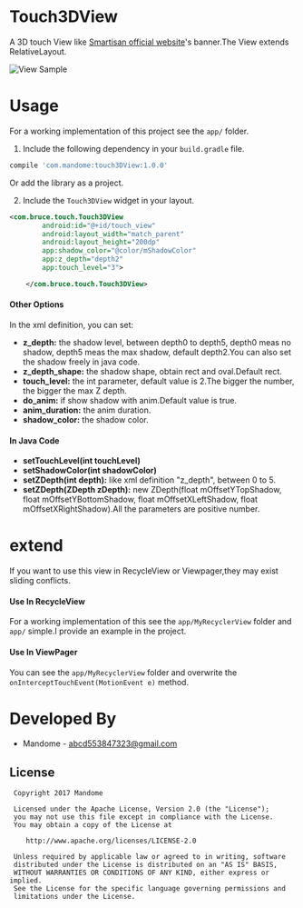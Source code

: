 # Touch3DView
A 3D touch View like [Smartisan official website](http://www.smartisan.com/#/)'s banner.The View extends
RelativeLayout.

![View Sample](https://github.com/mandome/Touch3DView/blob/master/gif/ezgif-4-068f518748.gif)

# Usage
For a working implementation of this project see the `app/` folder.

1. Include the following dependency in your `build.gradle` file.

```groovy
compile 'com.mandome:touch3DView:1.0.0'
```

Or add the library as a project.

2. Include the `Touch3DView` widget in your layout.

```xml
<com.bruce.touch.Touch3DView
        android:id="@+id/touch_view"
        android:layout_width="match_parent"
        android:layout_height="200dp"
        app:shadow_color="@color/mShadowColor"
        app:z_depth="depth2"
        app:touch_level="3">

    </com.bruce.touch.Touch3DView>
```

#### Other Options
In the xml definition,  you can set:

* **z_depth:** the shadow level, between depth0 to depth5, depth0 meas no shadow, depth5 meas the max shadow, default depth2.You can also set the shadow freely in java code.
* **z_depth_shape:** the shadow shape, obtain rect and oval.Default rect.
* **touch_level:** the int parameter, default value is 2.The bigger the number, the bigger the max Z depth.
* **do_anim:** if show shadow with anim.Default value is true.
* **anim_duration:** the anim duration.
* **shadow_color:** the shadow color.

#### In Java Code

* **setTouchLevel(int touchLevel)**
* **setShadowColor(int shadowColor)**
* **setZDepth(int depth):** like xml definition "z_depth", between 0 to 5.
* **setZDepth(ZDepth zDepth):** new ZDepth(float mOffsetYTopShadow, float mOffsetYBottomShadow, float mOffsetXLeftShadow, float mOffsetXRightShadow).All the parameters are positive number.

# extend
If you want to use this view in RecycleView or Viewpager,they may exist sliding conflicts.
#### Use In RecycleView
For a working implementation of this see the `app/MyRecyclerView` folder and `app/` simple.I provide an example in the project.
#### Use In ViewPager
You can see the `app/MyRecyclerView` folder and overwrite the `onInterceptTouchEvent(MotionEvent e)` method.
# Developed By

 * Mandome - <abcd553847323@gmail.com>
 
 License
 -------
 
     Copyright 2017 Mandome
 
     Licensed under the Apache License, Version 2.0 (the "License");
     you may not use this file except in compliance with the License.
     You may obtain a copy of the License at
 
        http://www.apache.org/licenses/LICENSE-2.0
 
     Unless required by applicable law or agreed to in writing, software
     distributed under the License is distributed on an "AS IS" BASIS,
     WITHOUT WARRANTIES OR CONDITIONS OF ANY KIND, either express or implied.
     See the License for the specific language governing permissions and
     limitations under the License.
